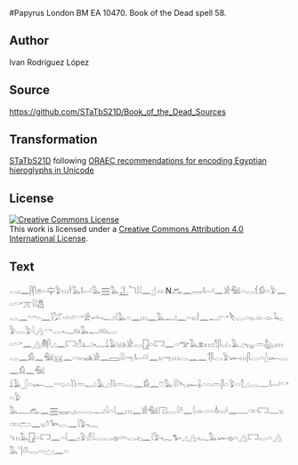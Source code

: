 #Papyrus London BM EA 10470. Book of the Dead spell 58.

## Author 

Ivan Rodríguez López

## Source 

https://github.com/STaTbS21D/Book_of_the_Dead_Sources

## Transformation 

[STaTbS21D](https://statbs21d.github.io/) following [ORAEC recommendations for encoding Egyptian hieroglyphs in Unicode](https://github.com/oraec/recommendations-encoding-hieroglyphs)

## License 

<a rel="license" href="http://creativecommons.org/licenses/by/4.0/"><img alt="Creative Commons License" style="border-width:0" src="https://i.creativecommons.org/l/by/4.0/88x31.png" /></a><br />This work is licensed under a <a rel="license" href="http://creativecommons.org/licenses/by/4.0/">Creative Commons Attribution 4.0 International License</a>.

## Text 

<hiero><rubrum>𓂋𓏤𓈖𓋴𓋴𓂉𓏏𓊡𓅱𓏥𓌂𓅓𓂡𓅓𓈗𓅓</rubrum>𓊻<rubrum>𓆓𓌃𓇋𓈖</rubrum>𓊨𓁹N𓃹𓈖𓉿𓂡𓈖𓀀𓅕𓏏𓂋𓆴𓀁𓏏𓅱𓈖𓏏𓎡𓊄𓇋𓇋𓆣<br>
𓂋𓈖𓎡𓏏𓈖𓌙𓅯𓏛𓏌𓎡𓀀𓌡𓏤𓂝𓇋𓅓𓏏𓈖𓏥𓈖𓅓𓂝𓈖𓏏𓏭𓎛𓈖𓂝𓎡𓌸𓂋𓏏𓏭𓁹𓁹𓆗𓊪𓅱𓂋𓅱𓇋𓂻𓎡𓂋𓆑𓁶𓏤𓅓𓂝𓁶𓏤𓐛<br>
𓏏𓎡𓈖𓂻𓄟𓋴𓈎𓈖𓉐𓀭𓂞𓆑𓍑𓄿𓊞𓀀𓂋𓉗𓏏𓉐𓈖𓏏𓅠𓅓𓁷𓏤𓏥𓀭𓋴𓐟𓄿𓈎𓆌𓏛𓅽𓏤𓏥<br>
𓂋𓈖𓀁𓈖𓅕𓄚𓈖𓏏𓏭𓊛𓀀𓈖𓈙𓇋𓇋𓁸𓂡𓍲𓈖𓏭𓁸𓏥𓂋𓈖𓈖𓄊𓋴𓂋𓅱𓆱𓏥𓋴𓂋𓏏𓇮𓆱𓂋𓈖𓀁𓈖𓅕<br>
𓍑𓄿𓃀𓏏𓆱𓊃𓂸𓏏𓌙𓌙𓏛𓂝𓄿𓈎𓌙𓌙𓏛𓂋𓈖𓀁𓈖𓈞𓅓𓇋𓇋𓊦𓆱𓏇𓏏𓏏𓏛𓋴𓏏𓅱𓏏𓀾𓈎𓂋𓊃𓂡𓎡𓏏𓅱<br>
𓅓𓊃𓃹𓈖𓈗𓈘𓈅𓏤𓂋𓂋𓂝𓇋𓏏𓇋𓈖𓏥𓈖𓀀𓅕𓉔𓂋𓇋𓏊𓈖𓇋𓁹𓏏𓏏𓏈𓏥𓍲𓈖𓊃𓏒𓉐𓊃𓏭𓏒𓂧𓈖𓏭𓏊𓅨𓂋𓈖𓇋𓅱𓆑<br>
𓄹𓏥𓅓𓉗𓏏𓉐𓈖𓏏𓇋𓈖𓊪𓅱𓁢<rubrum>𓇋𓂋𓂋𓐍𓏛𓂋𓏤𓊪𓈖𓇋𓅱𓆑𓅧𓈎𓂻𓆑𓅓𓆱𓐍𓏏𓂻𓉐𓂋𓏏𓂻</rubrum>𓅓𓊹𓌨𓂋𓏏𓈉𓈖𓏏<br></hiero>